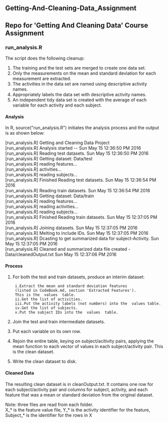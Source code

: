 ## Getting-And-Cleaning-Data_Assignment
## Repo for 'Getting And Cleaning Data' Course Assignment

### run_analysis.R

The script does the following cleanup:

1. The training and the test sets are merged to create one data set.   
2. Only the measurements on the mean and standard deviation for each measurement
are extracted.   
3. The activities in the data set are named using descriptive activity names.   
4. Appropriately labels the data set with descriptive activity names.    
5. An independent tidy data set is created with the average of each variable 
for each activity and each subject. 


#### Analysis 

In R, source("run_analysis.R") initiates the analysis process and the output is
as shown below:    

[run_analysis.R] Getting and Cleaning Data Project    
[run_analysis.R] Analysis started --  Sun May 15 12:36:50 PM 2016    
[run_analysis.R] Reading test datasets. Sun May 15 12:36:50 PM 2016    
[run_analysis.R] Getting dataset: Data/test     
[run_analysis.R] reading features...      
[run_analysis.R] activities...       
[run_analysis.R] reading subjects...       
[run_analysis.R] Finished Reading test datasets. Sun May 15
                                                          12:36:54 PM 2016     
[run_analysis.R] Reading train datasets. Sun May 15 12:36:54 PM 2016     
[run_analysis.R] Getting dataset: Data/train     
[run_analysis.R] reading features...    
[run_analysis.R] reading activities...     
[run_analysis.R] reading subjects...     
[run_analysis.R] Finished Reading train datasets. Sun May 15
                                                           12:37:05 PM 2016     
[run_analysis.R] Joining datasets. Sun May 15 12:37:05 PM 2016     
[run_analysis.R] Melting to include IDs. Sun May 15 12:37:05 PM 
                                                   2016     
[run_analysis.R] Dcasting to get summarized data for subject-Activity. 
                        Sun May 15 12:37:05 PM 2016     
[run_analysis.R] Cleaned and summarized data file created - Data/cleanedOutput.txt Sun May 15 12:37:06 PM 2016       

#### Process

1. For both the test and train datasets, produce an interim dataset:

        i.Extract the mean and standard deviation features
        (listed in CodeBook.md, section 'Extracted Features'). 
        This is the  values  table.    
        ii.Get the list of activities.    
        iii.Put the activity labels (not numbers) into the  values table.    
        iv.Get the list of subjects.    
        v.Put the subject IDs into the  values  table.    

2. Join the test and train intermediate datasets.    
3. Put each variable on its own row.    
4. Rejoin the entire table, keying on subject/acitivity pairs, applying the mean 
function to each vector of values in each subject/activity pair. This is the 
clean dataset.    
5. Write the clean dataset to disk.    

#### Cleaned Data

The resulting clean dataset is in cleanOutput.txt. It contains one row for each
subject/activity pair and columns for subject, activity, and each feature that
was a mean or standard deviation from the original dataset.     

Note:
three files are read from each folder.   
X_* is the feature value file,
Y_* is the activity identifier for the feature,  
Subject_* is the identifier for the rows in X
